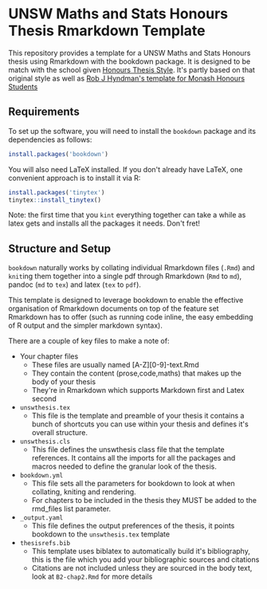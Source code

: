 UNSW Maths and Stats Honours Thesis Rmarkdown Template
=========================================

This repository provides a template for a UNSW Maths and Stats Honours thesis using Rmarkdown with the bookdown package. It is designed to be match with the school given [Honours Thesis Style](https://www.maths.unsw.edu.au/currentstudents/honours-thesis-information). It's partly based on that original style as well as [Rob J Hyndman's template for Monash Honours Students](https://github.com/robjhyndman/MonashHonoursThesis)


## Requirements

To set up the software, you will need to install the `bookdown` package and its dependencies as follows:

```r
install.packages('bookdown')
```
You will also need LaTeX installed. If you don't already have LaTeX, one convenient approach is to install it via R:

```r
install.packages('tinytex')
tinytex::install_tinytex()
```

Note: the first time that you `kint` everything together can take a while as 
latex gets and installs all the packages it needs. Don't fret!


## Structure and Setup

`bookdown` naturally works by collating individual Rmarkdown files (`.Rmd`) and
`knit`ing them together into a single pdf through Rmarkdown (`Rmd` to `md`), 
pandoc (`md` to `tex`) and latex (`tex` to `pdf`). 

This template is designed to leverage bookdown to enable the effective 
organisation of Rmarkdown documents on top of the feature set Rmarkdown has to 
offer (such as running code inline, the easy embedding of R output and the simpler 
markdown syntax). 

There are a couple of key files to make a note of:

* Your chapter files 
  * These files are usually named [A-Z][0-9]-text.Rmd
  * They contain the content (prose,code,maths) that makes up the body of your thesis
  * They're in Rmarkdown which supports Markdown first and Latex second
* `unswthesis.tex`
  * This file is the template and preamble of your thesis it contains a bunch of 
  shortcuts you can use within your thesis and defines it's overall structure.
* `unswthesis.cls`
  * This file defines the unswthesis class file that the template references. 
  It contains all the imports for all the packages and macros needed to 
  define the granular look of the thesis. 
* `bookdown.yml`
  * This file sets all the parameters for bookdown to look at when collating, 
  kniting and rendering.
  * For chapters to be included in the thesis they MUST be added to the rmd_files
list parameter. 
* `_output.yaml`
  * This file defines the output preferences of the thesis, it points bookdown 
  to the `unswthesis.tex` template
* `thesisrefs.bib`
  * This template uses biblatex to automatically build it's bibliography, 
  this is the file which you add your bibliographic sources and citations
  * Citations are not included unless they are sourced in the body text, 
  look at `B2-chap2.Rmd` for more details

